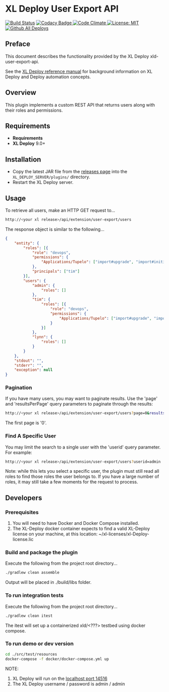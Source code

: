 # XL Deploy User Export API

[![Build Status][xld-user-export-api-travis-image]][xld-user-export-api-travis-url]
[![Codacy Badge][xld-user-export-api-codacy-image] ][xld-user-export-api-codacy-url]
[![Code Climate][xld-user-export-api-code-climate-image] ][xld-user-export-api-code-climate-url]
[![License: MIT][xld-user-export-api-license-image]][xld-user-export-api-license-url]
[![Github All Deploys][xld-user-export-api-downloads-image]]()

## Preface

This document describes the functionality provided by the XL Deploy xld-user-export-api.

See the [XL Deploy reference manual](https://docs.xebialabs.com/xl-Deploy) for background information on XL Deploy and Deploy automation concepts.  

## Overview

This plugin implements a custom REST API that returns users along with their roles and permissions.

## Requirements

* **Requirements**
*  **XL Deploy**   9.0+

## Installation

* Copy the latest JAR file from the [releases page](https://github.com/xebialabs-community/xld-user-export-api/Deploys) into the `XL_DEPLOY_SERVER/plugins/` directory.
* Restart the XL Deploy server.

## Usage

To retrieve all users, make an HTTP GET request to...

```bash
http://<your xl release>/api/extension/user-export/users
```

The response object is similar to the following...  

```json
{
	"entity": {
		"roles": [{
			"role": "devops",
			"permissions": {
				"Applications/Tupelo": ["import#upgrade", "import#initial", "import#remove", "read", "repo#edit", "controltask#execute"]
			},
			"principals": ["tim"]
		}],
		"users": {
			"admin": {
				"roles": []
			},
			"tim": {
				"roles": [{
					"role": "devops",
					"permissions": {
						"Applications/Tupelo": ["import#upgrade", "import#initial", "import#remove", "read", "repo#edit", "controltask#execute"]
					}
				}]
			},
			"lynn": {
				"roles": []
			}
		}
	},
	"stdout": "",
	"stderr": "",
	"exception": null
}
```

### Pagination

If you have many users, you may want to paginate results.  Use the 'page' and 'resultsPerPage' query parameters to paginate through the results:

```bash
http://<your xl release>/api/extension/user-export/users?page=0&resultsPerPage=10
```

The first page is '0'.

### Find A Specific User

You may limit the search to a single user with the 'userid' query parameter.  For example:

```bash
http://<your xl release>/api/extension/user-export/users?userid=admin
```

Note: while this lets you select a specific user, the plugin must still read all roles to find those roles the user belongs to.  If you have a large number of roles, it may still take a few moments for the request to process.

## Developers

### Prerequisites

1. You will need to have Docker and Docker Compose installed.
2. The XL-Deploy docker container expects to find a valid XL-Deploy license on your machine, at this location: ~/xl-licenses/xl-Deploy-license.lic

### Build and package the plugin

Execute the following from the project root directory...

```bash
./gradlew clean assemble
```

Output will be placed in ./build/libs folder.

### To run integration tests

Execute the following from the project root directory...

```bash
./gradlew clean itest
```

The itest will set up a containerized xld/\<???\> testbed using docker compose.

### To run demo or dev version

```bash
cd ./src/test/resources
docker-compose -f docker/docker-compose.yml up
```

NOTE:

1. XL Deploy will run on the [localhost port 14516](http://localhost:14516/)
2. The XL Deploy username / password is admin / admin

[xld-user-export-api-travis-image]: https://travis-ci.org/xebialabs-community/xld-user-export-api.svg?branch=master
[xld-user-export-api-travis-url]: https://travis-ci.org/xebialabs-community/xld-user-export-api

[xld-user-export-api-codacy-image]: https://api.codacy.com/project/badge/Grade/88dec34743b84dac8f9aaaa665a99207
[xld-user-export-api-codacy-url]: https://www.codacy.com/app/ladamato/xld-user-export-api

[xld-user-export-api-code-climate-image]: https://codeclimate.com/github/xebialabs-community/xld-user-export-api/badges/gpa.svg
[xld-user-export-api-code-climate-url]: https://codeclimate.com/github/xebialabs-community/xld-user-export-api

[xld-user-export-api-license-image]: https://img.shields.io/badge/License-MIT-yellow.svg
[xld-user-export-api-license-url]: https://opensource.org/licenses/MIT
[xld-user-export-api-downloads-image]: https://img.shields.io/github/downloads/xebialabs-community/xld-user-export-api/total.svg
